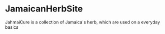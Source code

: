 # JamaicanHerbSite
JahmaiCure is a collection of Jamaica's herb, which are used on a everyday basics
